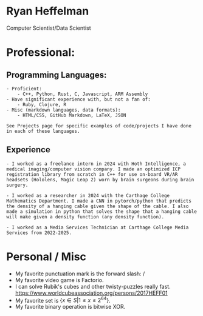 # Ryan Heffelman
Computer Scientist/Data Scientist

# Professional:
## Programming Languages:
    - Proficient:
        - C++, Python, Rust, C, Javascript, ARM Assembly
    - Have significant experience with, but not a fan of:
        - Ruby, Clojure, R
    - Misc (markdown languages, data formats): 
        - HTML/CSS, GitHub Markdown, LaTeX, JSON

    See Projects page for specific examples of code/projects I have done in each of these languages.

## Experience
    - I worked as a freelance intern in 2024 with Hoth Intelligence, a medical imaging/computer vision company. I made an optimized ICP registration library from scratch in C++ for use on-board VR/AR headsets (Hololens, Magic Leap 2) worn by brain surgeons during brain surgery.

    - I worked as a researcher in 2024 with the Carthage College Mathematics Department. I made a CNN in pytorch/python that predicts the density of a hanging cable given the shape of the cable. I also made a simulation in python that solves the shape that a hanging cable will make given a density function (any density function).

    - I worked as a Media Services Technician at Carthage College Media Services from 2022-2025.

# Personal / Misc
- My favorite punctuation mark is the forward slash: /
- My favorite video game is Factorio.
- I can solve Rubik's cubes and other twisty-puzzles really fast. https://www.worldcubeassociation.org/persons/2017HEFF01
- My favorite set is $\{x \in S \vert 1 \leq x \leq 2^{64}\}$.
- My favorite binary operation is bitwise XOR.